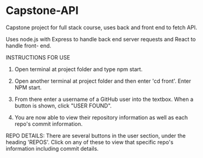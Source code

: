 # Capstone-API
Capstone project for full stack course, uses back and front end to fetch API.

Uses node.js with Express to handle back end server requests and React to handle front- end.

INSTRUCTIONS FOR USE

1. Open terminal at project folder and type npm start.

2. Open another terminal at project folder and then enter 'cd front'. Enter NPM start.

3. From there enter a username of a GitHub user into the textbox. When a button is shown, click "USER FOUND".

4. You are now able to view their repository information as well as each repo's commit information.

REPO DETAILS: There are several buttons in the user section, under the heading 'REPOS'. Click on any of these to view that specific repo's information including commit details.
